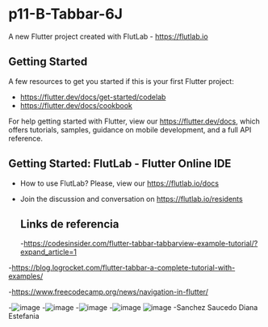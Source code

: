 # p11-B-Tabbar-6J

A new Flutter project created with FlutLab - https://flutlab.io

## Getting Started

A few resources to get you started if this is your first Flutter project:

- https://flutter.dev/docs/get-started/codelab
- https://flutter.dev/docs/cookbook

For help getting started with Flutter, view our
https://flutter.dev/docs, which offers tutorials,
samples, guidance on mobile development, and a full API reference.

## Getting Started: FlutLab - Flutter Online IDE

- How to use FlutLab? Please, view our https://flutlab.io/docs
- Join the discussion and conversation on https://flutlab.io/residents

  ## Links de referencia
  -https://codesinsider.com/flutter-tabbar-tabbarview-example-tutorial/?expand_article=1

-https://blog.logrocket.com/flutter-tabbar-a-complete-tutorial-with-examples/

-https://www.freecodecamp.org/news/navigation-in-flutter/


-![image](https://github.com/dianadianaxd/p11-B-TabBar/assets/159160020/146bb34a-535f-49f0-86ab-73297a0b4e90)
-![image](https://github.com/dianadianaxd/p11-B-TabBar/assets/159160020/36a4385b-603b-4b54-b4a6-71e6794e1e2e)
-![image](https://github.com/dianadianaxd/p11-B-TabBar/assets/159160020/49077f2c-50a1-4857-8547-8d9b908a5f4a)
-![image](https://github.com/dianadianaxd/p11-B-TabBar/assets/159160020/66647531-241a-4fe7-8a48-b08343058103)
![image](https://github.com/dianadianaxd/p11-B-TabBar/assets/159160020/6c42bcf4-bae4-41d6-a9ee-b32b9b27eade)
-Sanchez Saucedo Diana Estefania




